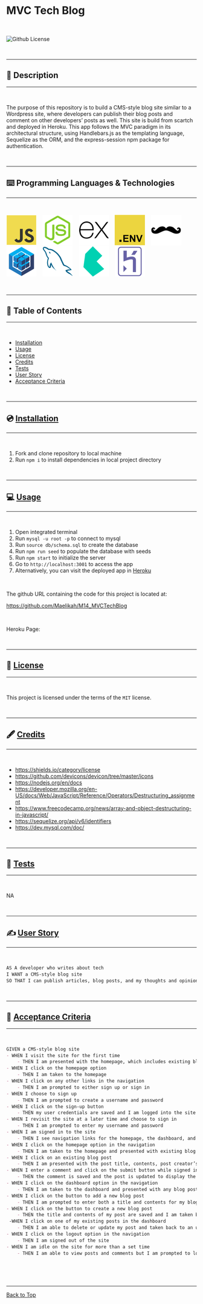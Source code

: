# MVC Tech Blog

</br>

![Github License](https://img.shields.io/badge/license-MIT-blue.svg)

</br>

---

##   📝 Description


---

</br>

The purpose of this repository is to build a CMS-style blog site similar to a Wordpress site, where developers can publish their blog posts and comment on other developers’ posts as well. This site is build from scartch and deployed in Heroku. This app follows the MVC paradigm in its architectural structure, using Handlebars.js as the templating language, Sequelize as the ORM, and the express-session npm package for authentication.

</br>

---


##   ⌨️ Programming Languages & Technologies
---

</br>

<div style="display: inline_block">

[![JavaScript](./assets/javascript.svg)](https://devdocs.io/javascript/)
&nbsp;&nbsp;
[![NodeJS](./assets/nodejs.svg)](https://nodejs.org/en/docs)
&nbsp;&nbsp;
[![ExpressJS](./assets/expressjs.svg)](https://expressjs.com/en/4x/api.html)
&nbsp;&nbsp;
[![.ENV](./assets/dotenv.svg)](https://www.npmjs.com/package/dotenv)
&nbsp;&nbsp;
[![HandlebarsJS](./assets/handlebars.svg)](https://www.npmjs.com/package/handlebars)
&nbsp;&nbsp;
[![Sequelize](./assets/sequelize.svg)](https://sequelize.org/api/v6/identifiers)
&nbsp;&nbsp;
[![MySQL](./assets/mysql.svg)](https://dev.mysql.com/doc/)
&nbsp;&nbsp;
[![Bulma](./assets/bulma.svg)](https://bulma.io/documentation/)
&nbsp;&nbsp;
[![Heroku](./assets/heroku.svg)](https://devcenter.heroku.com/categories/reference)

</div>

</br>


---

## 📑 Table of Contents

---

</br>

- [Installation](#💿-installation)
- [Usage](#💻-usage)
- [License](#🔏-license)
- [Credits](#🖋️-credits)
- [Tests](#🧪-tests)
- [User Story](#✍️-user-story)
- [Acceptance Criteria](#👏-acceptance-criteria)


</br>


---

##  💿 [Installation](#📑-table-of-contents)

---

</br>

1. Fork and clone repository to local machine 
2. Run `npm i` to install dependencies in local project directory



</br>


---

##   💻 [Usage](#📑-table-of-contents)

---

</br>

1. Open integrated terminal
2. Run `mysql -u root -p` to connect to mysql
3. Run `source db/schema.sql` to create the database
3. Run `npm run seed` to populate the database with seeds
4. Run `npm start` to initialize the server
5. Go to `http://localhost:3001` to access the app
6. Alternatively, you can visit the deployed app in [Heroku](https://devdocs.io/javascript/)


</br>

The github URL containing the code for this project is located at:

https://github.com/Maelikah/M14_MVCTechBlog

</br>


Heroku Page:



</br>


---

##  🔏 [License](#📑-table-of-contents)

---

</br>


 This project is licensed under the terms of the `MIT` license. 


</br>


---

## 🖋️ [Credits](#📑-table-of-contents)

---

</br>


- https://shields.io/category/license
- https://github.com/devicons/devicon/tree/master/icons
- https://nodejs.org/en/docs
- https://developer.mozilla.org/en-US/docs/Web/JavaScript/Reference/Operators/Destructuring_assignment
- https://www.freecodecamp.org/news/array-and-object-destructuring-in-javascript/
- https://sequelize.org/api/v6/identifiers
- https://dev.mysql.com/doc/


</br>


---

##   🧪 [Tests](#📑-table-of-contents)

---

</br>



NA


</br>


---

## ✍️ [User Story](#📑-table-of-contents)

---

</br>

```md
AS A developer who writes about tech
I WANT a CMS-style blog site
SO THAT I can publish articles, blog posts, and my thoughts and opinions

```


</br>

---

## 👏 [Acceptance Criteria](#📑-table-of-contents)

---

</br>


```md
GIVEN a CMS-style blog site
- WHEN I visit the site for the first time
    - THEN I am presented with the homepage, which includes existing blog posts if any have been posted; navigation links for the homepage and the dashboard; and the option to log in
- WHEN I click on the homepage option
    - THEN I am taken to the homepage
- WHEN I click on any other links in the navigation
    - THEN I am prompted to either sign up or sign in
- WHEN I choose to sign up
    - THEN I am prompted to create a username and password
- WHEN I click on the sign-up button
    - THEN my user credentials are saved and I am logged into the site
- WHEN I revisit the site at a later time and choose to sign in
    - THEN I am prompted to enter my username and password
- WHEN I am signed in to the site
    - THEN I see navigation links for the homepage, the dashboard, and the option to log out
- WHEN I click on the homepage option in the navigation
    - THEN I am taken to the homepage and presented with existing blog posts that include the post title and the date created
- WHEN I click on an existing blog post
    - THEN I am presented with the post title, contents, post creator’s username, and date created for that post and have the option to leave a comment
- WHEN I enter a comment and click on the submit button while signed in
    - THEN the comment is saved and the post is updated to display the comment, the comment creator’s username, and the date created
- WHEN I click on the dashboard option in the navigation
    - THEN I am taken to the dashboard and presented with any blog posts I have already created and the option to add a new blog post
- WHEN I click on the button to add a new blog post
    - THEN I am prompted to enter both a title and contents for my blog post
- WHEN I click on the button to create a new blog post
    - THEN the title and contents of my post are saved and I am taken back to an updated dashboard with my new blog post
 -WHEN I click on one of my existing posts in the dashboard
    - THEN I am able to delete or update my post and taken back to an updated dashboard
- WHEN I click on the logout option in the navigation
    - THEN I am signed out of the site
- WHEN I am idle on the site for more than a set time
    - THEN I am able to view posts and comments but I am prompted to log in again before I can add, update, or delete posts

 
```

</br>


---

[Back to Top](#mvc-tech-blog)